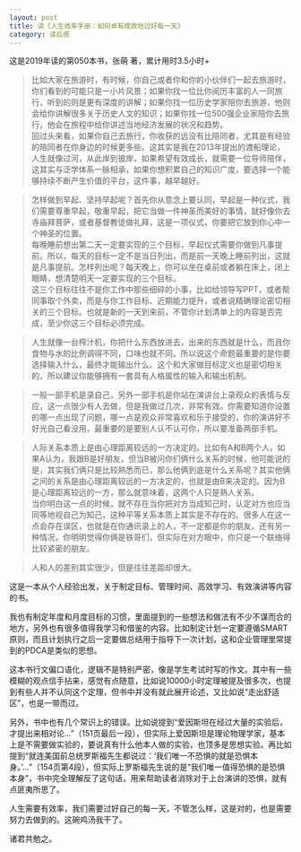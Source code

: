 ```yaml
---
layout: post
title: 读《人生效率手册：如何卓有成效地过好每一天》
category: 读后感
---
```

这是2019年读的第050本书，张萌 著，累计用时3.5小时+

>比如大家在旅游时，有时候，你自己或者你和你的小伙伴们一起去旅游时，你们看到的可能只是一小片风景；如果你找一位比你阅历丰富的人一同旅行，听到的则是更有深度的讲解；如果你找一位历史学家陪你去旅游，他则会给你讲解很多关于历史人文的知识；如果你找一位500强企业家陪你去旅行，他会在旅程中给你讲述当地经济发展的状况和趋势。<br/>
回过头来看，如果你自己去旅行，你收获的远没有比陪同者，尤其是有经验的陪同者在你身边的时候更多些。这其实是我在2013年提出的渡船理论，人生就像过河，从此岸到彼岸，如果希望有效成长，就需要一位导师陪伴，这其实与泛学体系一脉相承，如果你想积累自己的知识广度，要选择一个能够持续不断产生价值的平台，这件事，越早越好。

>怎样做到早起、坚持早起呢？首先你从意念上要认同，早起是一种仪式，我们需要尊重早起，敬重早起，把它当做一件神圣而美好的事情，就好像你去寺庙拜菩萨，或者基督教徒做礼拜，这是一项仪式，你要把它放到你心中一个神圣的位置。<br/>
每晚睡前想出第二天一定要实现的三个目标，早起仪式需要你做到凡事提前。所以，每天的目标一定不是当日列出，而是前一天晚上睡前列出，这就是凡事提前。怎样列出呢？每天晚上，你可以坐在桌前或者躺在床上，闭上眼睛，想清楚明天一定要实现的三个目标。<br/>
这三个目标往往不是你工作中那些细碎的小事，比如给领导写PPT，或者帮同事取个外卖，而是与你工作目标、近期能力提升，或者说精确理论密切相关的三个目标。也就是新的一天到来前，不管你计划清单上的内容是否完成，至少你这三个目标必须完成。

>人生就像一台榨汁机，你把什么东西放进去，出来的东西就是什么，而且你食物与水的比例调得不同，口味也就不同。所以说这个命题最重要的是你要选择输入什么，最终才能输出什么。这个和大家做目标定义也是密切相关的，所以建议你能够拥有一套具有人格属性的输入和输出机制。

>一般一部手机是录自己，另外一部手机是你站在演讲台上录观众的表情与反应，这一点很少有人去做，但是我做过几次，非常有效。你需要知道你设置的哪一点出现了问题，哪一点是观众非常喜欢和乐于接受的，你的演讲好不好光自己看没用，最重要的是要别人认不认可你，所以要准备两部手机。

>人际关系本质上是由心理距离较远的一方决定的。比如有A和B两个人，如果A认为，我跟B是好朋友，但当B被问你们俩什么关系的时候，他可能说的是，其实我们俩只是比较熟悉而已，那么他俩到底是什么关系呢？其实他俩之间的关系是由心理距离较远的一方决定的，也就是由B来决定的。因为B是心理距离较远的一方，那么就意味着，这两个人只是熟人关系。<br/>
当你明白这一点的时候，就不存在当你把对方当成知己时，认定对方也应当同等地视自己为知己，这种平等关系本质上其实是不存在的。很多人在这一点会存在误区，也就是在你通讯录上的人，不一定都是你的朋友。还有另一种情况，你明明觉得你俩是铁哥们，但实际在对方眼中，你只是一个联络得比较紧密的朋友。

>人和人的差别其实很少，但是往往差距却很大。

这是一本从个人经验出发，关于制定目标、管理时间、高效学习、有效演讲等内容的书。

我也有制定年度和月度目标的习惯，里面提到的一些想法和做法有不少不谋而合的地方，另外也有很多值得我学习和借鉴的内容。比如制定计划一定要遵循SMART原则，而且计划执行之后一定要做总结用于指导下一次计划，这和企业管理里常提到的PDCA是类似的思想。

这本书行文偏口语化，逻辑不是特别严密，像是学生考试时写的作文。其中有一些模糊的观点信手拈来，感觉有点随意，比如说10000小时定理被提及很多次，也提到有些人并不认同这个定理，但书中并没有就此展开论述，又比如说“走出舒适区”，也是一带而过。

另外，书中也有几个常识上的错误。比如说提到“爱因斯坦在经过大量的实验后，才提出来相对论...”（151页最后一段），但实际上爱因斯坦是理论物理学家，基本上是不需要做实验的，要说真有什么他本人做的实验，也顶多是思想实验。再比如提到“就连美国前总统罗斯福先生都说过：‘我们唯一不恐惧的就是恐惧本身。’...”（154页第4段），但实际上罗斯福先生说的是“我们唯一值得恐惧的是恐惧本身”，书中完全理解反了这句话，用来帮助读者消除对于上台演讲的恐惧，就有点匪夷所思了。

人生需要有效率，我们需要过好自己的每一天，不管怎么样，这是对的，也是需要努力去做到的。这碗鸡汤我干了。

诸君共勉之。